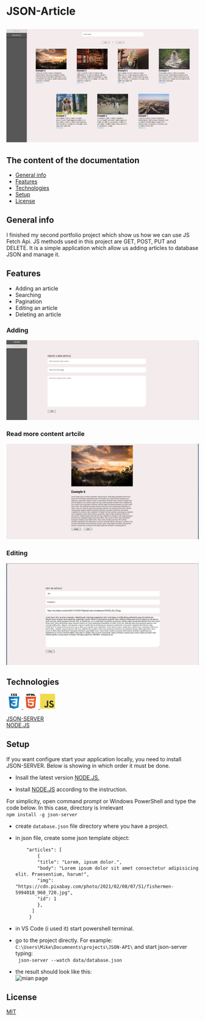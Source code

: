 # JSON-Article

![mian page](https://github.com/janStolc5/JSON-Article/blob/master/readme_img/repoarticlesimg_1.JPG?raw=true)
-----------------------------------------------------------------------------------------------------------------------------------------------------------------------------------
## The content of the documentation
* [General info](#general-info)
* [Features](#features)
* [Technologies](#technologies)
* [Setup](#setup)
* [License](#license)

## General info
<p>I finished my second portfolio project which show us how we can use JS Fetch Api. JS methods used in this project are GET, POST, PUT and DELETE. It is a simple application which allow us adding articles to database JSON and manage it.</p>

## Features
* Adding an article
* Searching
* Pagination
* Editing an article
* Deleting an article

<h3>Adding</h3>

![addin page](https://github.com/janStolc5/JSON-Article/blob/master/readme_img/repoarticlesimg_2.JPG?raw=true)

<h3>Read more content artcile</h3>

![addin article](https://github.com/janStolc5/JSON-Article/blob/master/readme_img/repoarticlesimg_3.JPG?raw=true)

<h3>Editing</h3>

![editing article](https://github.com/janStolc5/JSON-Article/blob/master/readme_img/repoarticlesimg_4.JPG?raw=true)

## Technologies

<p align="left"> <a href="https://www.w3schools.com/css/" target="_blank"> <img src="https://raw.githubusercontent.com/devicons/devicon/master/icons/css3/css3-original-wordmark.svg" alt="css3" width="40" height="40"/> </a> <a href="https://www.w3.org/html/" target="_blank"> <img src="https://raw.githubusercontent.com/devicons/devicon/master/icons/html5/html5-original-wordmark.svg" alt="html5" width="40" height="40"/> </a> <a href="https://developer.mozilla.org/en-US/docs/Web/JavaScript" target="_blank"> <img src="https://raw.githubusercontent.com/devicons/devicon/master/icons/javascript/javascript-original.svg" alt="javascript" width="40" height="40"/> </a> </p>

<a href="https://www.npmjs.com/package/json-server">JSON-SERVER</a><br>
<a href="https://nodejs.org/en/">NODE.JS</a>

## Setup

If you want configure start your application locally, you need to install JSON-SERVER. Below is showing in which order it must be done.

- Insall the latest version <a href="https://nodejs.org/en/">NODE.JS.</a>

- Install <a href="https://nodejs.org/en/">NODE.JS</a> according to the instruction.


For simplicity, open command prompt or Windows PowerShell and type the code below. In this case, directory is irrelevant <br> ```npm install -g json-server```
  
- create ```database.json``` file directory where you have a project.
- in json file, create some json template object:

  ``` {
      "articles": [
          {
          "title": "Lorem, ipsum dolor.",
          "body": "Lorem ipsum dolor sit amet consectetur adipisicing elit. Praesentium, harum!",
          "img": "https://cdn.pixabay.com/photo/2021/02/08/07/51/fishermen-5994018_960_720.jpg",
          "id": 1
          },
        ]
       }
   ```    
 
- in VS Code (i used it) start powershell terminal.
- go to the project directly. For example: ```C:\Users\Mike\Documnents\projects\JSON-API\``` and start json-server typing: <br>
  ``` json-server --watch data/database.json```
  
- the result should look like this:<br>
![mian page](https://github.com/janStolc5/JSON-Article/blob/master/readme_img/repoarticlesimg_5.JPG?raw=true)

## License

<a href="https://github.com/IgorAntun/node-chat/blob/master/LICENSE">MIT</a>


